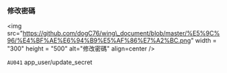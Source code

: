 ### 修改密碼

&lt;img src="https://github.com/dogC76/wing\_document/blob/master/%E5%9C%96/%E4%BF%AE%E6%94%B9%E5%AF%86%E7%A2%BC.png" width = "300" height = "500" alt="修改密碼" align=center /&gt;  



`AU041` app\_user/update\_secret

